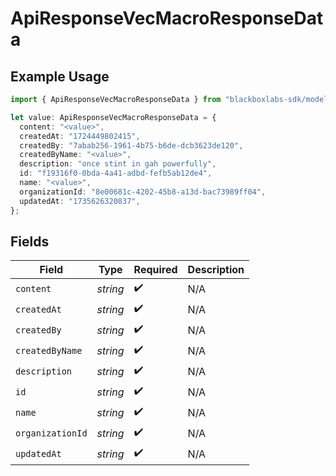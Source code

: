 # ApiResponseVecMacroResponseData

## Example Usage

```typescript
import { ApiResponseVecMacroResponseData } from "blackboxlabs-sdk/models";

let value: ApiResponseVecMacroResponseData = {
  content: "<value>",
  createdAt: "1724449802415",
  createdBy: "7abab256-1961-4b75-b6de-dcb3623de120",
  createdByName: "<value>",
  description: "once stint in gah powerfully",
  id: "f19316f0-0bda-4a41-adbd-fefb5ab12de4",
  name: "<value>",
  organizationId: "8e00681c-4202-45b8-a13d-bac73989ff04",
  updatedAt: "1735626320837",
};
```

## Fields

| Field              | Type               | Required           | Description        |
| ------------------ | ------------------ | ------------------ | ------------------ |
| `content`          | *string*           | :heavy_check_mark: | N/A                |
| `createdAt`        | *string*           | :heavy_check_mark: | N/A                |
| `createdBy`        | *string*           | :heavy_check_mark: | N/A                |
| `createdByName`    | *string*           | :heavy_check_mark: | N/A                |
| `description`      | *string*           | :heavy_check_mark: | N/A                |
| `id`               | *string*           | :heavy_check_mark: | N/A                |
| `name`             | *string*           | :heavy_check_mark: | N/A                |
| `organizationId`   | *string*           | :heavy_check_mark: | N/A                |
| `updatedAt`        | *string*           | :heavy_check_mark: | N/A                |